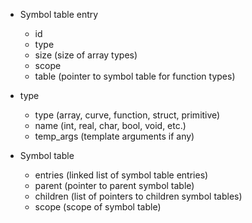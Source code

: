 - Symbol table entry
    - id
    - type
    - size (size of array types)
    - scope
    - table (pointer to symbol table for function types)

- type
    - type (array, curve, function, struct, primitive)
    - name (int, real, char, bool, void, etc.)
    - temp_args (template arguments if any)

- Symbol table
    - entries (linked list of symbol table entries)
    - parent (pointer to parent symbol table)
    - children (list of pointers to children symbol tables)
    - scope (scope of symbol table)
